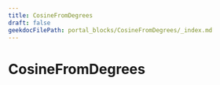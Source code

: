 ```yaml
---
title: CosineFromDegrees
draft: false
geekdocFilePath: portal_blocks/CosineFromDegrees/_index.md
---
```

# CosineFromDegrees